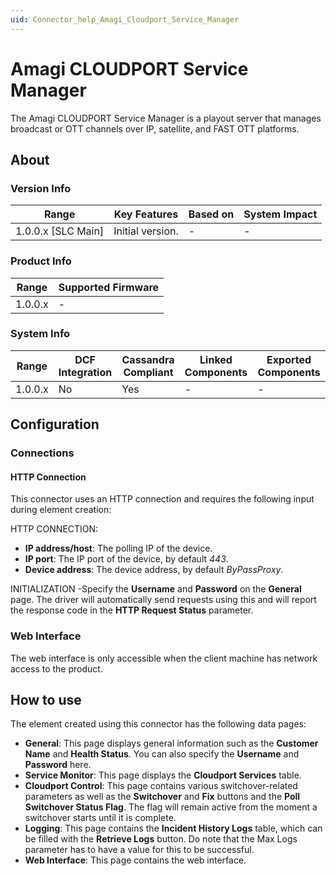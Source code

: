 ```yaml
---
uid: Connector_help_Amagi_Cloudport_Service_Manager
---
```


# Amagi CLOUDPORT Service Manager

The Amagi CLOUDPORT Service Manager is a playout server that manages broadcast or OTT channels over IP, satellite, and FAST OTT platforms.

## About

### Version Info

| Range              | Key Features     | Based on | System Impact |
|--------------------|------------------|----------|---------------|
| 1.0.0.x [SLC Main] | Initial version. | -        | -             |

### Product Info

| Range   | Supported Firmware |
|---------|--------------------|
| 1.0.0.x | -                  |

### System Info

| Range   | DCF Integration | Cassandra Compliant | Linked Components | Exported Components |
|---------|-----------------|---------------------|-------------------|---------------------|
| 1.0.0.x | No              | Yes                 | -                 | -                   |

## Configuration

### Connections

#### HTTP Connection

This connector uses an HTTP connection and requires the following input during element creation:

HTTP CONNECTION:

- **IP address/host**: The polling IP of the device.
- **IP port**: The IP port of the device, by default *443*.
- **Device address**: The device address, by default *ByPassProxy*.

INITIALIZATION
-Specify the **Username** and **Password** on the **General** page. The driver will automatically send requests using this and will report the response code in the **HTTP Request Status** parameter.

### Web Interface

The web interface is only accessible when the client machine has network access to the product.

## How to use

The element created using this connector has the following data pages:

- **General**: This page displays general information such as the **Customer Name** and **Health Status**. You can also specify the **Username** and **Password** here.
- **Service Monitor**: This page displays the **Cloudport Services** table.
- **Cloudport Control**: This page contains various switchover-related parameters as well as the **Switchover** and **Fix** buttons and the **Poll Switchover Status Flag**. The flag will remain active from the moment a switchover starts until it is complete.
- **Logging**: This page contains the **Incident History Logs** table, which can be filled with the **Retrieve Logs** button. Do note that the Max Logs parameter has to have a value for this to be successful.
- **Web Interface**: This page contains the web interface.

